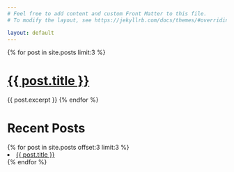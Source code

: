 ```yaml
---
# Feel free to add content and custom Front Matter to this file.
# To modify the layout, see https://jekyllrb.com/docs/themes/#overriding-theme-defaults

layout: default
---
```

{% for post in site.posts limit:3 %}
  <h1><a href="{{ site.baseurl }}{{ post.url }}">{{ post.title }}</a></h1>
  {{ post.excerpt }}
{% endfor %}
<h1>Recent Posts</h1>
{% for post in site.posts offset:3 limit:3 %}
  <li>
    <a href="{{ site.baseurl }}{{ post.url }}">{{ post.title }}</a>
  </li>
{% endfor %}
